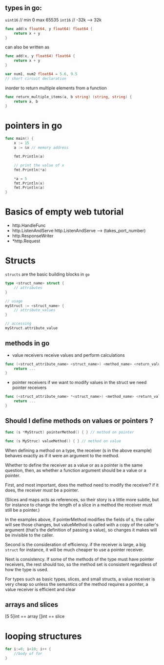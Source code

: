## types in go:

`uint16` // min 0 max 65535
`int16` // -32k --> 32k

``` go
func add(x float64, y float64) float64 {
    return x + y
}
```

can also be written as
``` go
func add(x, y float64) float64 {
    return x + y
}

var num1, num2 float64 = 5.6, 9.5
// short circuit declaration
```

inorder to return multiple elements from
a function

``` go
func return_multiple_items(a, b string) (string, string) {
    return a, b
}
```

# pointers in go
```go
func main() {
    x := 15
    a := &x // memory address

    fmt.Println(a)

    // print the value of x
    fmt.Println(*a)

    *a = 5
    fmt.Println(x)
    fmt.Println(a)
}
```

# Basics of empty web tutorial

* http.HandleFunc
* http.ListenAndServe
  http.ListenAndServe --> (takes_port_number)
* http.ResponseWriter
* *http.Request

# Structs

`structs` are the basic building blocks in `go`

```go
type <struct_name> struct {
    // attributes
}

// usage
myStruct := <struct_name> {
    // attribute_values
}

// accessing
myStruct.attribute_value
```

## methods in go
* value receivers
    receive values and perform calculations

```go
func (<struct_attribute_name> <struct_name>) <method_name> <return_value> {
    return ...
}
```
* pointer receivers
    if we want to modify values in the struct
    we need pointer receivers

``` go
func (<struct_attribute_name> *<struct_name>) <method_name> <return_value> {
    return ...
}
```

## Should I define methods on values or pointers ?

``` go
func (s *MyStruct) pointerMethod() { } // method on pointer

func (s MyStruc) valueMethod() { } // method on value
```

When defining a method on a type, the receiver (s in the above example) behaves exactly as if it were an argument to the method.

Whether to define the receiver as a value or as
a pointer is the same question, then, as whether
a function argument should be a value or a pointer.

First, and most important, does the method need to modify the receiver? if it does, the receiver *must* be a pointer.

(Slices and maps acts as references, so their story is a little more subtle, but for instance to change the length of a slice in a method the receiver must still be a pointer.)

In the examples above, if pointerMethod modifies the fields of s, the caller will see those changes, but valueMethod is called with a copy of the caller's argument (that's the definition of passing a value), so changes it makes will be invisible to the caller.

Second is the consideration of efficiency.
if the receiver is large, a big `struct` for instance, it will be much cheaper to use a pointer receiver.

Next is consistency. If some of the methods of the type must have pointer receivers, the rest should too, so the method set is consistent regardless of how the type is used.

For types such as basic types, slices, and small structs, a value receiver is very cheap so unless the semantics of the method requires a pointer, a value receiver is efficient and clear


## arrays and slices
[5 5]int == array
[]int == slice


# looping structures
```go
for i:=0; i<10; i++ {
    //body of for
}
```